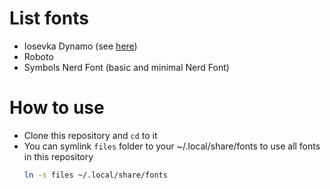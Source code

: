 # List fonts

* Iosevka Dynamo (see [here](./scripts/README.md))
* Roboto
* Symbols Nerd Font (basic and minimal Nerd Font)

# How to use

* Clone this repository and `cd` to it
* You can symlink `files` folder to your ~/.local/share/fonts to use all fonts in this repository
  ```sh
  ln -s files ~/.local/share/fonts
  ```
